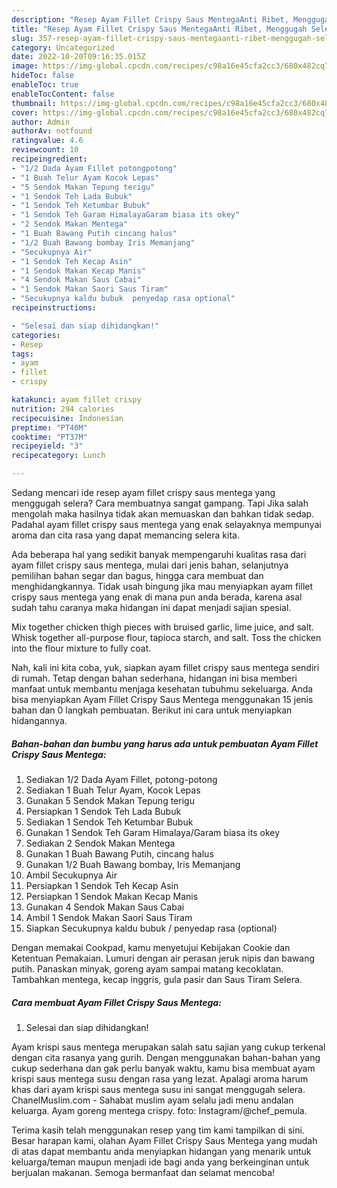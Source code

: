 ```yaml
---
description: "Resep Ayam Fillet Crispy Saus MentegaAnti Ribet, Menggugah Selera"
title: "Resep Ayam Fillet Crispy Saus MentegaAnti Ribet, Menggugah Selera"
slug: 357-resep-ayam-fillet-crispy-saus-mentegaanti-ribet-menggugah-selera
category: Uncategorized
date: 2022-10-20T09:16:35.015Z
image: https://img-global.cpcdn.com/recipes/c98a16e45cfa2cc3/680x482cq70/ayam-fillet-crispy-saus-mentega-foto-resep-utama.jpg
hideToc: false
enableToc: true
enableTocContent: false
thumbnail: https://img-global.cpcdn.com/recipes/c98a16e45cfa2cc3/680x482cq70/ayam-fillet-crispy-saus-mentega-foto-resep-utama.jpg
cover: https://img-global.cpcdn.com/recipes/c98a16e45cfa2cc3/680x482cq70/ayam-fillet-crispy-saus-mentega-foto-resep-utama.jpg
author: Admin
authorAv: notfound
ratingvalue: 4.6
reviewcount: 10
recipeingredient:
- "1/2 Dada Ayam Fillet potongpotong"
- "1 Buah Telur Ayam Kocok Lepas"
- "5 Sendok Makan Tepung terigu"
- "1 Sendok Teh Lada Bubuk"
- "1 Sendok Teh Ketumbar Bubuk"
- "1 Sendok Teh Garam HimalayaGaram biasa its okey"
- "2 Sendok Makan Mentega"
- "1 Buah Bawang Putih cincang halus"
- "1/2 Buah Bawang bombay Iris Memanjang"
- "Secukupnya Air"
- "1 Sendok Teh Kecap Asin"
- "1 Sendok Makan Kecap Manis"
- "4 Sendok Makan Saus Cabai"
- "1 Sendok Makan Saori Saus Tiram"
- "Secukupnya kaldu bubuk  penyedap rasa optional"
recipeinstructions:

- "Selesai dan siap dihidangkan!"
categories:
- Resep
tags:
- ayam
- fillet
- crispy

katakunci: ayam fillet crispy 
nutrition: 294 calories
recipecuisine: Indonesian
preptime: "PT40M"
cooktime: "PT37M"
recipeyield: "3"
recipecategory: Lunch

---
```



Sedang mencari ide resep ayam fillet crispy saus mentega yang menggugah selera? Cara membuatnya sangat gampang. Tapi Jika salah mengolah maka hasilnya tidak akan memuaskan dan bahkan tidak sedap. Padahal ayam fillet crispy saus mentega yang enak selayaknya mempunyai aroma dan cita rasa yang dapat memancing selera kita.


Ada beberapa hal yang sedikit banyak mempengaruhi kualitas rasa dari ayam fillet crispy saus mentega, mulai dari jenis bahan, selanjutnya pemilihan bahan segar dan bagus, hingga cara membuat dan menghidangkannya. Tidak usah bingung jika mau menyiapkan ayam fillet crispy saus mentega yang enak di mana pun anda berada, karena asal sudah tahu caranya maka hidangan ini dapat menjadi sajian spesial.

Mix together chicken thigh pieces with bruised garlic, lime juice, and salt. Whisk together all-purpose flour, tapioca starch, and salt. Toss the chicken into the flour mixture to fully coat.


Nah, kali ini kita coba, yuk, siapkan ayam fillet crispy saus mentega sendiri di rumah. Tetap dengan bahan sederhana, hidangan ini bisa memberi manfaat untuk membantu menjaga kesehatan tubuhmu sekeluarga. Anda bisa menyiapkan Ayam Fillet Crispy Saus Mentega menggunakan 15 jenis bahan dan 0 langkah pembuatan. Berikut ini cara untuk menyiapkan hidangannya.

<!--inarticleads1-->

##### Bahan-bahan dan bumbu yang harus ada untuk pembuatan Ayam Fillet Crispy Saus Mentega:

1. Sediakan 1/2 Dada Ayam Fillet, potong-potong
1. Sediakan 1 Buah Telur Ayam, Kocok Lepas
1. Gunakan 5 Sendok Makan Tepung terigu
1. Persiapkan 1 Sendok Teh Lada Bubuk
1. Sediakan 1 Sendok Teh Ketumbar Bubuk
1. Gunakan 1 Sendok Teh Garam Himalaya/Garam biasa its okey
1. Sediakan 2 Sendok Makan Mentega
1. Gunakan 1 Buah Bawang Putih, cincang halus
1. Gunakan 1/2 Buah Bawang bombay, Iris Memanjang
1. Ambil Secukupnya Air
1. Persiapkan 1 Sendok Teh Kecap Asin
1. Persiapkan 1 Sendok Makan Kecap Manis
1. Gunakan 4 Sendok Makan Saus Cabai
1. Ambil 1 Sendok Makan Saori Saus Tiram
1. Siapkan Secukupnya kaldu bubuk / penyedap rasa (optional)


Dengan memakai Cookpad, kamu menyetujui Kebijakan Cookie dan Ketentuan Pemakaian. Lumuri dengan air perasan jeruk nipis dan bawang putih. Panaskan minyak, goreng ayam sampai matang kecoklatan. Tambahkan mentega, kecap inggris, gula pasir dan Saus Tiram Selera. 

<!--inarticleads2-->

##### Cara membuat Ayam Fillet Crispy Saus Mentega:


1. Selesai dan siap dihidangkan!

Ayam krispi saus mentega merupakan salah satu sajian yang cukup terkenal dengan cita rasanya yang gurih. Dengan menggunakan bahan-bahan yang cukup sederhana dan gak perlu banyak waktu, kamu bisa membuat ayam krispi saus mentega susu dengan rasa yang lezat. Apalagi aroma harum khas dari ayam krispi saus mentega susu ini sangat menggugah selera. ChanelMuslim.com - Sahabat muslim ayam selalu jadi menu andalan keluarga. Ayam goreng mentega crispy. foto: Instagram/@chef_pemula. 

Terima kasih telah menggunakan resep yang tim kami tampilkan di sini. Besar harapan kami, olahan Ayam Fillet Crispy Saus Mentega yang mudah di atas dapat membantu anda menyiapkan hidangan yang menarik untuk keluarga/teman maupun menjadi ide bagi anda yang berkeinginan untuk berjualan makanan. Semoga bermanfaat dan selamat mencoba!
